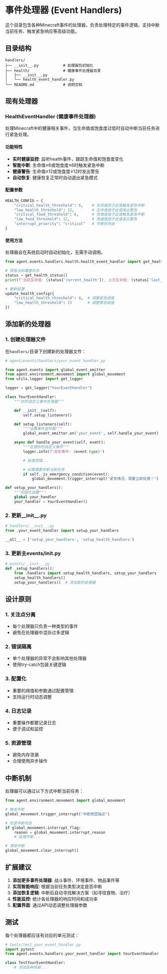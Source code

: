 # 事件处理器 (Event Handlers)

这个目录包含各种Minecraft事件的处理器，负责处理特定的事件逻辑，支持中断当前任务、触发紧急响应等高级功能。

## 目录结构

```
handlers/
├── __init__.py           # 处理器包初始化
├── health/               # 健康事件处理器目录
│   ├── __init__.py
│   └── health_event_handler.py
└── README.md             # 说明文档
```

## 现有处理器

### HealthEventHandler (健康事件处理器)

处理Minecraft中的健康相关事件，当生命值或饱食度过低时自动中断当前任务进行紧急处理。

#### 功能特性

- **实时健康监控**: 监听health事件，跟踪生命值和饱食度变化
- **智能中断**: 生命值≤6或饱食度≤6时触发紧急中断
- **健康警告**: 生命值≤12或饱食度≤12时发出警告
- **自动恢复**: 健康恢复正常时自动退出紧急模式

#### 配置参数

```python
HEALTH_CONFIG = {
    "critical_health_threshold": 6,    # 生命值低于此值触发紧急中断
    "low_health_threshold": 12,        # 生命值低于此值发出警告
    "critical_food_threshold": 6,      # 饱食度低于此值触发紧急中断
    "low_food_threshold": 12,          # 饱食度低于此值发出警告
    "interrupt_priority": "critical"   # 中断优先级
}
```

#### 使用方法

处理器会在系统启动时自动初始化，无需手动调用。

```python
from agent.events.handlers.health.health_event_handler import get_health_status, update_health_config

# 获取当前健康状态
status = get_health_status()
print(f"当前生命值: {status['current_health']}, 上次生命值: {status['last_health']}, 是否受到伤害: {status['has_damage']}")

# 更新配置
update_health_config({
    "critical_health_threshold": 8,  # 调整紧急阈值
    "low_health_threshold": 15       # 调整警告阈值
})
```

## 添加新的处理器

### 1. 创建处理器文件

在`handlers/`目录下创建新的处理器文件：

```python
# agent/events/handlers/your_event_handler.py

from agent.events import global_event_emitter
from agent.environment.movement import global_movement
from utils.logger import get_logger

logger = get_logger("YourEventHandler")

class YourEventHandler:
    """你的自定义事件处理器"""

    def __init__(self):
        self.setup_listeners()

    def setup_listeners(self):
        """设置事件监听器"""
        global_event_emitter.on('your_event', self.handle_your_event)

    async def handle_your_event(self, event):
        """处理你的自定义事件"""
        logger.info(f"收到事件: {event.type}")

        # 处理逻辑...

        # 如果需要中断当前任务
        if self._is_emergency_condition(event):
            global_movement.trigger_interrupt("紧急情况，需要立即处理！")

def setup_your_handlers():
    """初始化函数"""
    global your_handler
    your_handler = YourEventHandler()
```

### 2. 更新__init__.py

```python
# handlers/__init__.py
from .your_event_handler import setup_your_handlers

__all__ = ['setup_your_handlers', 'setup_health_handlers']
```

### 3. 更新主events/__init__.py

```python
# events/__init__.py
def _setup_handlers():
    from .handlers import setup_health_handlers, setup_your_handlers
    setup_health_handlers()
    setup_your_handlers()  # 添加新的处理器
```

## 设计原则

### 1. 关注点分离
- 每个处理器只负责一种类型的事件
- 避免在处理器中混杂过多逻辑

### 2. 错误隔离
- 单个处理器的异常不会影响其他处理器
- 使用try-catch包装关键逻辑

### 3. 配置化
- 重要的阈值和参数通过配置管理
- 支持运行时动态调整

### 4. 日志记录
- 重要操作都要记录日志
- 便于调试和监控

### 5. 资源管理
- 避免内存泄漏
- 合理使用异步操作

## 中断机制

处理器可以通过以下方式中断当前任务：

```python
from agent.environment.movement import global_movement

# 触发中断
global_movement.trigger_interrupt("中断原因描述")

# 检查中断状态
if global_movement.interrupt_flag:
    reason = global_movement.interrupt_reason
    # 处理中断...

# 清除中断
global_movement.clear_interrupt()
```

## 扩展建议

1. **添加更多事件处理器**: 战斗事件、环境事件、物品事件等
2. **实现智能响应**: 根据当前任务类型决定是否中断
3. **添加恢复逻辑**: 中断后自动寻找解决方案（如寻找食物、治疗）
4. **性能监控**: 统计各处理器的响应时间和成功率
5. **配置界面**: 通过API动态调整处理器参数

## 测试

每个处理器都应该有对应的单元测试：

```python
# tests/test_your_event_handler.py
import pytest
from agent.events.handlers.your_event_handler import YourEventHandler

class TestYourEventHandler:
    # 测试各种场景...
```

